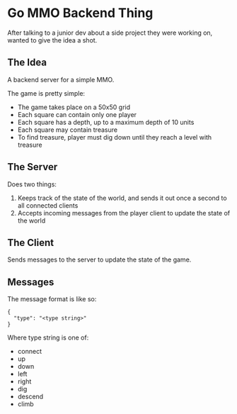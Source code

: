 Go MMO Backend Thing
====

After talking to a junior dev about a side project they were working on, wanted
to give the idea a shot.

## The Idea

A backend server for a simple MMO.

The game is pretty simple:

* The game takes place on a 50x50 grid
* Each square can contain only one player
* Each square has a depth, up to a maximum depth of 10 units
* Each square may contain treasure
* To find treasure, player must dig down until they reach a level with treasure

## The Server

Does two things:

1. Keeps track of the state of the world, and sends it out once a second to all
   connected clients
2. Accepts incoming messages from the player client to update the state of the world   

## The Client

Sends messages to the server to update the state of the game.

## Messages

The message format is like so:

```
{
  "type": "<type string>"
}
```

Where type string is one of:

* connect
* up
* down
* left
* right
* dig
* descend
* climb

